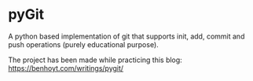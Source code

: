 # pyGit
A python based implementation of git that supports init, add, commit and push operations (purely educational purpose).

The project has been made while practicing this blog: https://benhoyt.com/writings/pygit/

